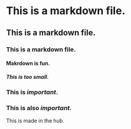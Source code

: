 # This is a markdown file.
## This is a markdown file.
### This is a markdown file.
#### Makrdown is fun.
##### This is too small.
### This is *important*.
### This is also _important._
This is made in the hub.
